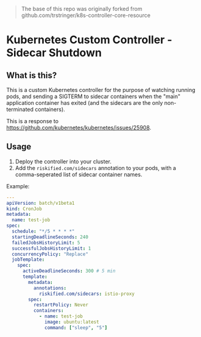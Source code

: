 > The base of this repo was originally forked from github.com/trstringer/k8s-controller-core-resource

# Kubernetes Custom Controller - Sidecar Shutdown


## What is this?

This is a custom Kubernetes controller for the purpose of watching running pods, and sending a SIGTERM to sidecar containers when the "main" application container has exited (and the sidecars are the only non-terminated containers).

This is a response to https://github.com/kubernetes/kubernetes/issues/25908.

## Usage

1. Deploy the controller into your cluster.
1. Add the `riskified.com/sidecars` annotation to your pods, with a comma-seperated list of sidecar container names.

Example:

```yaml
---
apiVersion: batch/v1beta1
kind: CronJob
metadata:
  name: test-job
spec:
  schedule: "*/5 * * * *"
  startingDeadlineSeconds: 240
  failedJobsHistoryLimit: 5
  successfulJobsHistoryLimit: 1
  concurrencyPolicy: "Replace"
  jobTemplate:
    spec:
      activeDeadlineSeconds: 300 # 5 min
      template:
        metadata:
          annotations:
            riskified.com/sidecars: istio-proxy
        spec:
          restartPolicy: Never
          containers:
            - name: test-job
              image: ubuntu:latest
              command: ["sleep", "5"]
```
